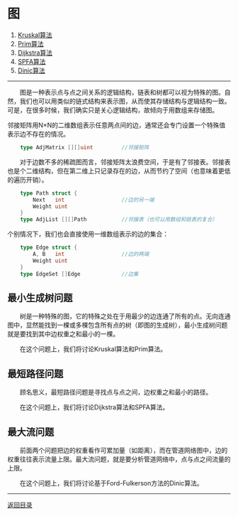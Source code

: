 # 图
 1. [Kruskal算法](07-A.md)
 2. [Prim算法](07-B.md)
 3. [Dijkstra算法](07-C.md)
 4. [SPFA算法](07-D.md)
 5. [Dinic算法](07-E.md)

___
　　图是一种表示点与点之间关系的逻辑结构，链表和树都可以视为特殊的图。自然，我们也可以用类似的链式结构来表示图，从而使其存储结构与逻辑结构一致。可是，在很多时候，我们确实只是关心逻辑结构，故倾向于用数组来存储图。

邻接矩阵用N×N的二维数组表示任意两点间的边，通常还会专门设置一个特殊值表示边不存在的情况。
```go
	type AdjMatrix [][]uint			//邻接矩阵
```
　　对于边数不多的稀疏图而言，邻接矩阵太浪费空间，于是有了邻接表。邻接表也是个二维结构，但在第二维上只记录存在的边，从而节约了空间（也意味着更低的遍历开销）。
```go
	type Path struct {
		Next   int					//边的另一端
		Weight uint
	}
	type AdjList [][]Path			//邻接表（也可以用数组和链表的复合）
```
个别情况下，我们也会直接使用一维数组表示的边的集合：
```go
	type Edge struct {
		A, B   int					//边的两端
		Weight uint
	}
	type EdgeSet []Edge				//边集
```

## 最小生成树问题
　　树是一种特殊的图，它的特殊之处在于用最少的边连通了所有的点。无向连通图中，显然能找到一棵或多棵包含所有点的树（即图的生成树），最小生成树问题就是要找到其中边权重之和最小的一棵。

　　在这个问题上，我们将讨论Kruskal算法和Prim算法。

## 最短路径问题
　　顾名思义，最短路径问题是寻找点与点之间，边权重之和最小的路径。

　　在这个问题上，我们将讨论Dijkstra算法和SPFA算法。

## 最大流问题
　　前面两个问题把边的权重看作可累加量（如距离），而在管道网络图中，边的权重往往表示流量上限。最大流问题，就是要分析管道网络中，点与点之间流量的上限。

　　在这个问题上，我们将讨论基于Ford-Fulkerson方法的Dinic算法。

---
[返回目录](../index.md)

